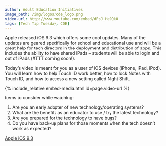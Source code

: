 ```yaml
---
author: Adult Education Initiatives
image_path: /img/logos/cde_logo.png
video-url: http://www.youtube.com/embed/dPsJ_HeQQk0
tags: [Tech Tip Tuesday, CDE]
---
```

Apple released iOS 9.3 which offers some cool updates. Many of the updates are geared specifically for school and educational use and will be a great help for tech directors in the deployment and distribution of apps. This includes the ability to have shared iPads – students will be able to login and out of iPads (#TTT coming soon!).

Today’s video is meant for you as a user of iOS devices (iPhone, iPad, iPod). You will learn how to help Touch ID work better, how to lock Notes with Touch ID, and how to access a new setting called Night Shift.

{% include_relative embed-media.html id=page.video-url %}

Items to consider while watching:

  1.  Are you an early adopter of new technology/operating systems?
  2.  What are the benefits as an educator to use / try the latest technology?
  3.  Are you prepared for the technology to have bugs?
  4.  Do you have back-up plans for those moments when the tech doesn’t work as expected?

[Apple iOS 9.3](http://www.apple.com/ios/updates/)
